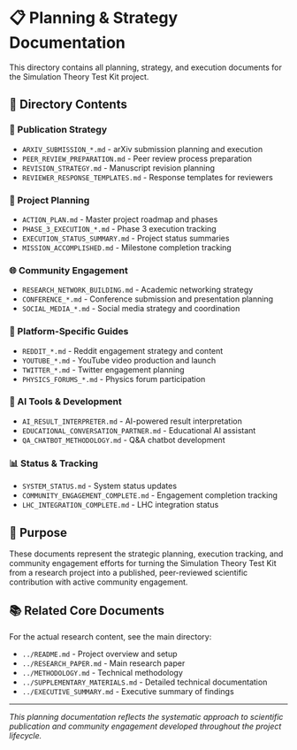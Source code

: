 # 📋 Planning & Strategy Documentation

This directory contains all planning, strategy, and execution documents for the Simulation Theory Test Kit project.

## 📁 Directory Contents

### **📝 Publication Strategy**
- `ARXIV_SUBMISSION_*.md` - arXiv submission planning and execution
- `PEER_REVIEW_PREPARATION.md` - Peer review process preparation
- `REVISION_STRATEGY.md` - Manuscript revision planning
- `REVIEWER_RESPONSE_TEMPLATES.md` - Response templates for reviewers

### **🎯 Project Planning**
- `ACTION_PLAN.md` - Master project roadmap and phases
- `PHASE_3_EXECUTION_*.md` - Phase 3 execution tracking
- `EXECUTION_STATUS_SUMMARY.md` - Project status summaries
- `MISSION_ACCOMPLISHED.md` - Milestone completion tracking

### **🌐 Community Engagement**
- `RESEARCH_NETWORK_BUILDING.md` - Academic networking strategy
- `CONFERENCE_*.md` - Conference submission and presentation planning
- `SOCIAL_MEDIA_*.md` - Social media strategy and coordination

### **📱 Platform-Specific Guides**
- `REDDIT_*.md` - Reddit engagement strategy and content
- `YOUTUBE_*.md` - YouTube video production and launch
- `TWITTER_*.md` - Twitter engagement planning
- `PHYSICS_FORUMS_*.md` - Physics forum participation

### **🤖 AI Tools & Development**
- `AI_RESULT_INTERPRETER.md` - AI-powered result interpretation
- `EDUCATIONAL_CONVERSATION_PARTNER.md` - Educational AI assistant
- `QA_CHATBOT_METHODOLOGY.md` - Q&A chatbot development

### **📊 Status & Tracking**
- `SYSTEM_STATUS.md` - System status updates
- `COMMUNITY_ENGAGEMENT_COMPLETE.md` - Engagement completion tracking
- `LHC_INTEGRATION_COMPLETE.md` - LHC integration status

## 🎯 Purpose

These documents represent the strategic planning, execution tracking, and community engagement efforts for turning the Simulation Theory Test Kit from a research project into a published, peer-reviewed scientific contribution with active community engagement.

## 📚 Related Core Documents

For the actual research content, see the main directory:
- `../README.md` - Project overview and setup
- `../RESEARCH_PAPER.md` - Main research paper
- `../METHODOLOGY.md` - Technical methodology
- `../SUPPLEMENTARY_MATERIALS.md` - Detailed technical documentation
- `../EXECUTIVE_SUMMARY.md` - Executive summary of findings

---

*This planning documentation reflects the systematic approach to scientific publication and community engagement developed throughout the project lifecycle.*
